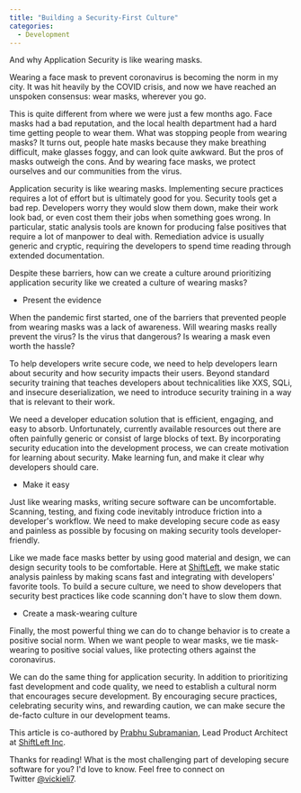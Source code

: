 ```yaml
---
title: "Building a Security-First Culture"
categories:
  - Development
---
```


And why Application Security is like wearing masks.

Wearing a face mask to prevent coronavirus is becoming the norm in my city. It was hit heavily by the COVID crisis, and now we have reached an unspoken consensus: wear masks, wherever you go.

This is quite different from where we were just a few months ago. Face masks had a bad reputation, and the local health department had a hard time getting people to wear them. What was stopping people from wearing masks? It turns out, people hate masks because they make breathing difficult, make glasses foggy, and can look quite awkward. But the pros of masks outweigh the cons. And by wearing face masks, we protect ourselves and our communities from the virus.

Application security is like wearing masks. Implementing secure practices requires a lot of effort but is ultimately good for you. Security tools get a bad rep. Developers worry they would slow them down, make their work look bad, or even cost them their jobs when something goes wrong. In particular, static analysis tools are known for producing false positives that require a lot of manpower to deal with. Remediation advice is usually generic and cryptic, requiring the developers to spend time reading through extended documentation.

Despite these barriers, how can we create a culture around prioritizing application security like we created a culture of wearing masks?

-   Present the evidence

When the pandemic first started, one of the barriers that prevented people from wearing masks was a lack of awareness. Will wearing masks really prevent the virus? Is the virus that dangerous? Is wearing a mask even worth the hassle?

To help developers write secure code, we need to help developers learn about security and how security impacts their users. Beyond standard security training that teaches developers about technicalities like XXS, SQLi, and insecure deserialization, we need to introduce security training in a way that is relevant to their work.

We need a developer education solution that is efficient, engaging, and easy to absorb. Unfortunately, currently available resources out there are often painfully generic or consist of large blocks of text. By incorporating security education into the development process, we can create motivation for learning about security. Make learning fun, and make it clear why developers should care.

-   Make it easy

Just like wearing masks, writing secure software can be uncomfortable. Scanning, testing, and fixing code inevitably introduce friction into a developer's workflow. We need to make developing secure code as easy and painless as possible by focusing on making security tools developer-friendly.

Like we made face masks better by using good material and design, we can design security tools to be comfortable. Here at [ShiftLeft](https://www.shiftleft.io/), we make static analysis painless by making scans fast and integrating with developers' favorite tools. To build a secure culture, we need to show developers that security best practices like code scanning don't have to slow them down.

-   Create a mask-wearing culture

Finally, the most powerful thing we can do to change behavior is to create a positive social norm. When we want people to wear masks, we tie mask-wearing to positive social values, like protecting others against the coronavirus.

We can do the same thing for application security. In addition to prioritizing fast development and code quality, we need to establish a cultural norm that encourages secure development. By encouraging secure practices, celebrating security wins, and rewarding caution, we can make secure the de-facto culture in our development teams.

This article is co-authored by [Prabhu Subramanian](https://medium.com/u/6789436b04be?source=post_page-----b7858d509cf--------------------------------), Lead Product Architect at [ShiftLeft Inc](https://www.shiftleft.io/). 

Thanks for reading! What is the most challenging part of developing secure software for you? I'd love to know. Feel free to connect on Twitter [@vickieli7](https://twitter.com/vickieli7).